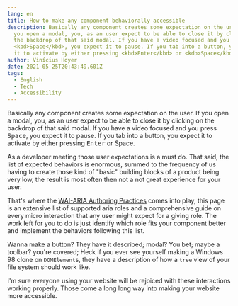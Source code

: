 ```yaml
---
lang: en
title: How to make any component behaviorally accessible
description: Basically any component creates some expectation on the user. If
  you open a modal, you, as an user expect to be able to close it by clicking on
  the backdrop of that said modal. If you have a video focused and you press
  <kbd>Space</kbd>, you expect it to pause. If you tab into a button, you expect
  it to activate by either pressing <kbd>Enter</kbd> or <kdb>Space</kbd>.
author: Vinícius Hoyer
date: 2021-05-25T20:43:49.601Z
tags:
  - English
  - Tech
  - Accessibility
---
```

Basically any component creates some expectation on the user. If you open a modal, you, as an user expect to be able to close it by clicking on the backdrop of that said modal. If you have a video focused and you press <kbd>Space</kbd>, you expect it to pause. If you tab into a button, you expect it to activate by either pressing <kbd>Enter</kbd> or <kdb>Space</kbd>.

As a developer meeting those user expectations is a must do. That said, the list of expected behaviors is enormous, summed to the frequency of us having to create those kind of "basic" building blocks of a product being very low, the result is most often then not a not great experience for your user.

That's where the [WAI-ARIA Authoring Practices](https://www.w3.org/TR/wai-aria-practices-1.1/examples/) comes into play, this page is an extensive list of supported aria roles and a comprehensive guide on every micro interaction that any user might expect for a giving role. The work left for you to do is just identify which role fits your component better and implement the behaviors following this list.

Wanna make a button? They have it described; modal? You bet; maybe a toolbar? you're covered; Heck if you ever see yourself making a Windows 98 clone on `DOMElement`s, they have a description of how a `tree` view of your file system should work like.

I'm sure everyone using your website will be rejoiced with these interactions working properly. Those come a long long way into making your website more accessible.